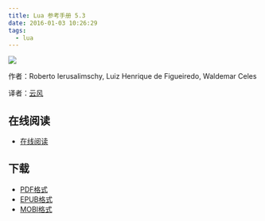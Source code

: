 ```yaml
---
title: Lua 参考手册 5.3
date: 2016-01-03 10:26:29
tags:
  - lua
---
```


![](https://ek8whxe.cloudimg.io/s/width/226/https://www.gitbook.com/cover/book/wizardforcel/lua-doc.jpg)

作者：Roberto Ierusalimschy, Luiz Henrique de Figueiredo, Waldemar Celes

译者：[云风](http://blog.codingnow.com/)

<!--more-->

## 在线阅读 ##

+ [在线阅读](https://www.gitbook.com/book/wizardforcel/lua-doc/details)

## 下载 ##

+ [PDF格式](https://www.gitbook.com/download/pdf/book/wizardforcel/lua-doc)
+ [EPUB格式](https://www.gitbook.com/download/epub/book/wizardforcel/lua-doc)
+ [MOBI格式](https://www.gitbook.com/download/mobi/book/wizardforcel/lua-doc)